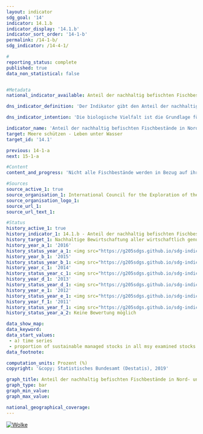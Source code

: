 ```yaml
---                   
layout: indicator                   
sdg_goal: '14'                   
indicator: 14.1.b                   
indicator_display: '14.1.b'                   
indicator_sort_order: '14-1-b'                   
permalink: /14-1-b/                   
sdg_indicator: /14-4-1/                   

#                   
reporting_status: complete                   
published: true                   
data_non_statistical: false                   


#Metadata                   
national_indicator_available: Anteil der nachhaltig befischten Fischbestände in Nord- und Ostsee an allen MSY-untersuchten Beständen                   

dns_indicator_definition: 'Der Indikator gibt den Anteil der nachhaltig bewirtschafteten Fischbestände an der Zahl der gesamten bewirtschafteten Fischbestände in Nord- und Ostsee an. Dies erfolgt nach dem Maximum Sustainable Yield-Ansatz (MSY-Ansatz), dem Ansatz des höchstmöglichen Dauerertrags.'                   

dns_indicator_intention: 'Die biologische Vielfalt ist die Grundlage für das Leben der Menschen. Nur wenn das Naturkapital – etwa in Form von Fischbeständen in Nord- und Ostsee – geschützt und erhalten wird, kann es auch künftigen Generationen lebenswichtige Ökosystemleistungen erbringen. Das Ziel des Indikators ist es, den Erreichungsgrad des in der Verordnung über die Gemeinsame Fischereipolitik festgelegten Ziels zu beschreiben, nach dem bis 2020 alle wirtschaftlich genutzten Fischbestände nach dem MSY-Ansatz nachhaltig zu bewirtschaften sind.'                   

indicator_name: 'Anteil der nachhaltig befischten Fischbestände in Nord- und Ostsee'                   
target: Meere schützen - Leben unter Wasser                   
target_id: '14.1'                   

previous: 14-1-a                   
next: 15-1-a                   

#Content                    
content_and_progress: 'Nicht alle Fischbestände werden in Bezug auf ihre nachhaltige Bewirtschaftung untersucht. Daher ist die Zahl der Fischbestände, die nach dem MSY-Ansatz nachhaltig bewirtschaftet wird, auch immer in Relation zu den Fischbeständen insgesamt zu sehen. Eine Ausweitung der Untersuchungen auf möglichst viele Bestände wird zwar angestrebt, bedingt durch die hohen Kosten dieser Untersuchungen ist aber davon auszugehen, dass eine Erfassung sämtlicher, auch ökonomisch wenig relevanter bzw. wenig befischter Bestände nicht realistisch ist.<br><br>Wirtschaftlich genutzt werden nach derzeitigen Schätzungen in der Nordsee 58 und in der Ostsee 20 Fischbestände. Die Zahl der nach dem MSY-Ansatz untersuchten Bestände beträgt momentan für die Ostsee 8; für die Nordsee werden derzeit 22 Bestände berücksichtigt. Damit wird nur gut ein Drittel aller bewirtschafteten Bestände vollständig analytisch auf nachhaltige Bewirtschaftung untersucht. Alle anderen Bestände, für die nicht ausreichend Daten zur Verfügung stehen, um sie nach der MSY-Methode zu untersuchen, bleiben bei diesem Indikator unberücksichtigt.<br><br>Ein Bestand gilt dann als „nachhaltig bewirtschaftet“, wenn die tatsächliche Fangmenge pro Jahr und Fischbestand die auf dem MSY-Ansatz basierende, wissenschaftlich empfohlene Menge nicht überschreitet bzw. den Vorgaben eines langfristigen Managementplans, der dem MSY-Ansatz folgend als nachhaltig bewertet ist, entspricht. Als „Fischbestand“ wird dabei eine sich eigenständig reproduzierende Population einer Fischart bezeichnet. Eine spezifische Art kann somit mehrere Bestände und je nach Bestand auch unterschiedliche Richtwerte für die Fangmenge aufweisen. In der Regel wird jedem Bestand, entsprechend seiner vorherigen Entwicklung, ein Richtwert zugewiesen.<br><br>Die Richtwerte für die bewirtschafteten Bestände werden durch den Internationalen Rat für Meeresforschung (International Council for the Exploration of the Sea) berechnet.<br><br>Die jährliche Berechnung der nachhaltigen Fangmengen nach dem MSY-Ansatz basiert auf stochastischen Vorhersagen, die auf Berechnungen zur historischen Bestandsentwicklung aufsetzen. Informationen zu angelandeten Fischmengen basieren auf gemeldeten Fängen. Daraus gezogene Stichproben geben Aufschluss über die demografischen Parameter des Bestands, etwa Alter und Größe. Als weitere wichtige Informationsquelle für den Zustand von Beständen dienen fischereiunabhängige, wissenschaftliche Erhebungen auf Forschungsschiffen.<br><br>Der Anteil der nachhaltig befischten Bestände an der Zahl der nach dem MSY-Ansatz untersuchten Bestände belief sich im Jahr 2016 für Nord- und Ostsee insgesamt auf 56,7&nbsp;%. Für die Nordsee betrug dieser Anteil 59,1&nbsp;% und für die Ostsee 50,0&nbsp;%.<br><br>Betrachtet man die Entwicklung zwischen den Jahren 2011 und 2016, ist der Verlauf insgesamt positiv. Im Jahr 2012 und 2014 war der Anteil nachhaltig bewirtschafteter Fischbestände jedoch geringer als im Vorjahr. Die Einschätzung des Indikators gestaltet sich schwierig, da er neben der Entwicklung der Bestände selbst auch durch die Auswahl der zu betrachtenden Bestände beeinflusst wird. So kann die Bemessungsgrundlage jedes Jahr variieren, was einen Vergleich der einzelnen Jahre untereinander erschwert. Zusätzlich gelten die empfohlenen Fangmengen staatenübergreifend und können nur indirekt durch die Bemühungen eines einzelnen Staates erfüllt werden.'                   

#Sources
source_active_1: true                           
source_organisation_1: International Council for the Exploration of the Sea                           
source_organisation_logo_1:                            
source_url_1:                            
source_url_text_1:                            

#Status                   
history_active_1: true                   
history_indicator_1: 14.1.b - Anteil der nachhaltig befischten Fischbestände in Nord- und Ostsee                   
history_target_1: Nachhaltige Bewirtschaftung aller wirtschaftlich genutzten Fischbestände nach MSY-Ansatz bis 2020
history_year_a_1: '2016'                           
history_status_year_a_1: <img src="https://g205sdgs.github.io/sdg-indicators/public/Wettersymbole/Wolke.png" alt="Wolke" />
history_year_b_1: '2015'                           
history_status_year_b_1: <img src="https://g205sdgs.github.io/sdg-indicators/public/Wettersymbole/Sonne.png" alt="Sonne" />
history_year_c_1: '2014'                           
history_status_year_c_1: <img src="https://g205sdgs.github.io/sdg-indicators/public/Wettersymbole/Wolke.png" alt="Wolke" />
history_year_d_1: '2013'                           
history_status_year_d_1: <img src="https://g205sdgs.github.io/sdg-indicators/public/Wettersymbole/Sonne.png" alt="Sonne" />
history_year_e_1: '2012'                           
history_status_year_e_1: <img src="https://g205sdgs.github.io/sdg-indicators/public/Wettersymbole/Sonne.png" alt="Sonne" />
history_year_f_1: '2011'                           
history_status_year_f_1: <img src="https://g205sdgs.github.io/sdg-indicators/public/Wettersymbole/Sonne.png" alt="Sonne" />
history_status_year_a_2: Keine Bewertung möglich

data_show_map:                    
data_keyword:                    
data_start_values:
 - a) time series
 - proportion of sustainable managed stocks in all msy examined stocks                   
data_footnote:                    

computation_units: Prozent (%)                   
copyright: '&copy; Statistisches Bundesamt (Destatis), 2019'                   

graph_title: Anteil der nachhaltig befischten Fischbestände in Nord- und Ostsee an allen MSY-untersuchten Beständen                   
graph_type: bar                   
graph_min_value:                    
graph_max_value:                    

national_geographical_coverage:                    
---
```

<a href="https://nachhaltige-entwicklung-deutschland.github.io/open-sdg-site-starter/status/"><img src="https://g205sdgs.github.io/sdg-indicators/public/Wettersymbole/Wolke.png" alt="Wolke" />                           
</a>
